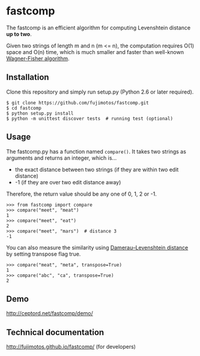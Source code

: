 fastcomp
========

The fastcomp is an efficient algorithm for computing Levenshtein
distance **up to two**.

Given two strings of length m and n (m <= n), the
computation requires O(1) space and O(n) time, which is
much smaller and faster than well-known [Wagner-Fisher
algorithm](https://en.wikipedia.org/wiki/Wagner%E2%80%93Fischer_algorithm).

Installation
------------

Clone this repository and simply run setup.py (Python 2.6 or later required).

```
$ git clone https://github.com/fujimotos/fastcomp.git
$ cd fastcomp
$ python setup.py install
$ python -m unittest discover tests  # running test (optional)
```

Usage
-----

The fastcomp.py has a function named `compare()`. It takes two strings as
arguments and returns an integer, which is...

* the exact distance between two strings (if they are within two edit
  distance)
* -1 (if they are over two edit distance away)

Therefore, the return value should be any one of 0, 1, 2 or -1.

```
>>> from fastcomp import compare
>>> compare("meet", "meat")
1
>>> compare("meet", "eat")
2
>>> compare("meet", "mars")  # distance 3
-1
```

You can also measure the similarity using [Damerau–Levenshtein 
distance](https://en.wikipedia.org/wiki/Damerau%E2%80%93Levenshtein_distance)
by setting transpose flag true.

```
>>> compare("meat", "meta", transpose=True)
1
>>> compare("abc", "ca", transpose=True)
2
```

Demo
----

http://ceptord.net/fastcomp/demo/

Technical documentation
-----------------------

http://fujimotos.github.io/fastcomp/ (for developers)
